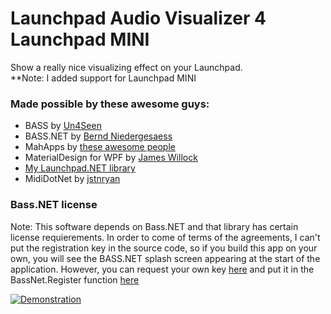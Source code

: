 # Launchpad Audio Visualizer 4 Launchpad MINI    
Show a really nice visualizing effect on your Launchpad.   
**Note: I added support for Launchpad MINI

### Made possible by these awesome guys:  
 + BASS by [Un4Seen](http://www.un4seen.com/)
 + BASS.NET by [Bernd Niedergesaess](http://bass.radio42.com/)
 + MahApps by [these awesome people](http://mahapps.com/about/)
 + MaterialDesign for WPF by [James Willock](https://github.com/ButchersBoy/MaterialDesignInXamlToolkit)
 + [My Launchpad.NET library](https://github.com/iUltimateLP/launchpad-dot-net)
 + MidiDotNet by [jstnryan](https://github.com/jstnryan/midi-dot-net)

### Bass.NET license    
Note: This software depends on Bass.NET and that library has certain license requierements. In order to come of terms of the agreements, I can't put the registration key in the source code, so if you build this app on your own, you will see the BASS.NET splash screen appearing at the start of the application. However, you can request your own key [here](http://bass.radio42.com/bass_register.html) and put it in the BassNet.Register function [here](https://github.com/iUltimateLP/launchpad-audio-visualizer/blob/master/launchpad-audio-vis/AudioAnalyzer.cs#L76)

[![Demonstration](https://img.youtube.com/vi/cW7-YiMQb0c/0.jpg)](https://www.youtube.com/watch?v=cW7-YiMQb0c)
